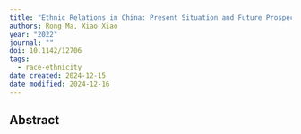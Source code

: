 ```yaml
---
title: "Ethnic Relations in China: Present Situation and Future Prospects"
authors: Rong Ma, Xiao Xiao
year: "2022"
journal: ""
doi: 10.1142/12706
tags:
  - race-ethnicity
date created: 2024-12-15
date modified: 2024-12-16
---
```


## Abstract
